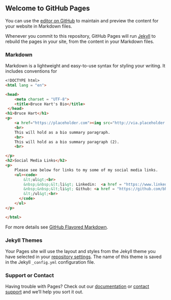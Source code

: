 ## Welcome to GitHub Pages

You can use the [editor on GitHub](https://github.com/bhart30318/bhart30318.github.io/edit/master/index.md) to maintain and preview the content for your website in Markdown files.

Whenever you commit to this repository, GitHub Pages will run [Jekyll](https://jekyllrb.com/) to rebuild the pages in your site, from the content in your Markdown files.

### Markdown

Markdown is a lightweight and easy-to-use syntax for styling your writing. It includes conventions for

```markdown
<!DOCTYPE html>
<html lang = "en">

<head>
    <meta charset = "UTF-8">
    <title>Bruce Hart's Bio</title>
 </head>
<h1>Bruce Hart</h1>
<p>
    <a href="https://placeholder.com"><img src="http://via.placeholder.com/350x150"></a>
    <br>
    This will hold as a bio summary paragraph.
    <br>
    This will hold as a bio summary paragraph (2).
    <br>

</p>
<h2>Social Media Links</h2>
<p>
    Please see below for links to my some of my social media links.
    <ul><code>
        &lt;ul&gt;<br>
        &nbsp;&nbsp;&lt;li&gt; Linkedin:  <a href = "https://www.linkedin.com/in/bruce-hart-661a20167/"></a>&lt;/li&gt;<br>
        &nbsp;&nbsp;&lt;li&gt; Github: <a href = "https://github.com/bhart30318"></a>&lt;/li&gt;<br>
        &lt;/ul&gt;<br>
      </code>
    </ul>
</p>

</html>


```

For more details see [GitHub Flavored Markdown](https://guides.github.com/features/mastering-markdown/).

### Jekyll Themes

Your Pages site will use the layout and styles from the Jekyll theme you have selected in your [repository settings](https://github.com/bhart30318/bhart30318.github.io/settings). The name of this theme is saved in the Jekyll `_config.yml` configuration file.

### Support or Contact

Having trouble with Pages? Check out our [documentation](https://help.github.com/categories/github-pages-basics/) or [contact support](https://github.com/contact) and we’ll help you sort it out.
